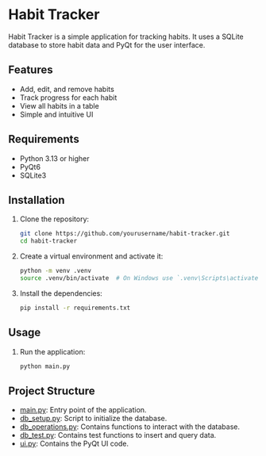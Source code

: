 # Habit Tracker

Habit Tracker is a simple application for tracking habits. It uses a SQLite database to store habit data and PyQt for the user interface.

## Features

- Add, edit, and remove habits
- Track progress for each habit
- View all habits in a table
- Simple and intuitive UI

## Requirements

- Python 3.13 or higher
- PyQt6
- SQLite3

## Installation

1. Clone the repository:

   ```sh
   git clone https://github.com/yourusername/habit-tracker.git
   cd habit-tracker
   ```

2. Create a virtual environment and activate it:

   ```sh
   python -m venv .venv
   source .venv/bin/activate  # On Windows use `.venv\Scripts\activate`
   ```

3. Install the dependencies:
   ```sh
   pip install -r requirements.txt
   ```

## Usage

1. Run the application:
   ```sh
   python main.py
   ```

## Project Structure

- [main.py](http://_vscodecontentref_/1): Entry point of the application.
- [db_setup.py](http://_vscodecontentref_/2): Script to initialize the database.
- [db_operations.py](http://_vscodecontentref_/3): Contains functions to interact with the database.
- [db_test.py](http://_vscodecontentref_/4): Contains test functions to insert and query data.
- [ui.py](http://_vscodecontentref_/5): Contains the PyQt UI code.
